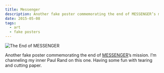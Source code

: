 ```yaml
---
title: Messenger
description: Another fake poster commemorating the end of MESSENGER’s mission.
date: 2015-05-08
tags:
  - art
  - fake posters
---
```

![The End of MESSENGER](https://s3.amazonaws.com/static.levimcg.com/notes/messenger/messenger--large.jpg)

Another fake poster commemorating the end of [MESSENGER](https://en.wikipedia.org/wiki/MESSENGER)’s mission. I’m channeling my inner Paul Rand on this one. Having some fun with tearing and cutting paper.
